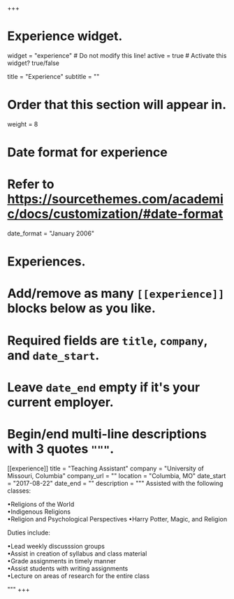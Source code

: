 +++
# Experience widget.
widget = "experience"  # Do not modify this line!
active = true  # Activate this widget? true/false

title = "Experience"
subtitle = ""

# Order that this section will appear in.
weight = 8

# Date format for experience
#   Refer to https://sourcethemes.com/academic/docs/customization/#date-format
date_format = "January 2006"

# Experiences.
#   Add/remove as many `[[experience]]` blocks below as you like.
#   Required fields are `title`, `company`, and `date_start`.
#   Leave `date_end` empty if it's your current employer.
#   Begin/end multi-line descriptions with 3 quotes `"""`.
[[experience]]
  title = "Teaching Assistant"
  company = "University of Missouri, Columbia"
  company_url = ""
  location = "Columbia, MO"
  date_start = "2017-08-22"
  date_end = ""
  description = """
  Assisted with the following classes:  
    
  •Religions of the World  
  •Indigenous Religions  
  •Religion and Psychological Perspectives
  •Harry Potter, Magic, and Religion  
    
  Duties include:  
    
  •Lead weekly discusssion groups  
  •Assist in creation of syllabus and class material  
  •Grade assignments in timely manner  
  •Assist students with writing assignments  
  •Lecture on areas of research for the entire class  
    
  """
+++
